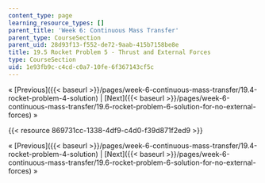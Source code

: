 ```yaml
---
content_type: page
learning_resource_types: []
parent_title: 'Week 6: Continuous Mass Transfer'
parent_type: CourseSection
parent_uid: 28d93f13-f552-de72-9aab-415b7158be8e
title: 19.5 Rocket Problem 5 - Thrust and External Forces
type: CourseSection
uid: 1e93fb9c-c4cd-c0a7-10fe-6f367143cf5c
---
```


« [Previous]({{< baseurl >}}/pages/week-6-continuous-mass-transfer/19.4-rocket-problem-4-solution) | [Next]({{< baseurl >}}/pages/week-6-continuous-mass-transfer/19.6-rocket-problem-6-solution-for-no-external-forces) »

{{< resource 869731cc-1338-4df9-c4d0-f39d871f2ed9 >}}

« [Previous]({{< baseurl >}}/pages/week-6-continuous-mass-transfer/19.4-rocket-problem-4-solution) | [Next]({{< baseurl >}}/pages/week-6-continuous-mass-transfer/19.6-rocket-problem-6-solution-for-no-external-forces) »
